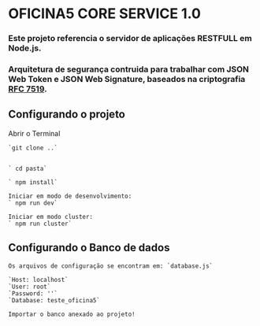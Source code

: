 # OFICINA5 CORE SERVICE 1.0

### Este projeto referencia o servidor de aplicações RESTFULL em Node.js. 
### Arquitetura de segurança contruida para trabalhar com JSON Web Token e JSON Web Signature, baseados na criptografia [RFC 7519](https://tools.ietf.org/html/rfc7519).

## Configurando o projeto

Abrir o Terminal

	`git clone ..`

	
	` cd pasta`
	
	` npm install`

	Iniciar em modo de desenvolvimento:
	` npm run dev` 

	Iniciar em modo cluster:
	` npm run cluster` 

## Configurando o Banco de dados

	Os arquivos de configuração se encontram em: `database.js`

	`Host: localhost`
	`User: root`
	`Password: ''`
	`Database: teste_oficina5`

	Importar o banco anexado ao projeto!